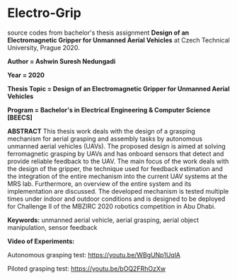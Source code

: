# Electro-Grip
source codes from bachelor's thesis assignment **Design of an Electromagnetic Gripper for Unmanned Aerial Vehicles** at Czech Technical University, Prague 2020. 

**Author = Ashwin Suresh Nedungadi** 

**Year = 2020** 

**Thesis Topic = Design of an Electromagnetic Gripper for Unmanned Aerial Vehicles**

**Program = Bachelor's in Electrical Engineering & Computer Science [BEECS]**

**ABSTRACT**
This thesis work deals with the design of a grasping mechanism for
aerial grasping and assembly tasks by autonomous unmanned aerial
vehicles (UAVs). The proposed design is aimed at solving ferromagnetic
grasping by UAVs and has onboard sensors that detect and provide
reliable feedback to the UAV. The main focus of the work deals with
the design of the gripper, the technique used for feedback estimation and the integration of the entire mechanism into the current UAV systems at the MRS lab. Furthermore, an overview of the entire system and its implementation are discussed. The developed mechanism is tested multiple times under indoor and outdoor conditions and is designed to be deployed for Challenge II of the MBZIRC 2020 robotics competition in Abu Dhabi.

**Keywords:** unmanned aerial vehicle, aerial grasping, aerial object manipulation, sensor feedback

**Video of Experiments:**

Autonomous grasping test: https://youtu.be/WBgUNp1UqlA

Piloted grasping test: https://youtu.be/bOQ2FRhOzXw
